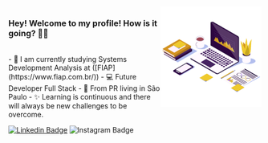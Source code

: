 <img align="right" src="./imagem/computer.png" width="200" />

### Hey! Welcome to my profile! How is it going? 👋🥰

<br>
- 🚀 I am currently studying Systems Development Analysis at ([FIAP](https://www.fiap.com.br/))
- 💻  Future Developer Full Stack
 - 📍 From PR living in São Paulo
- ✨ Learning is continuous and there will always be new challenges to be overcome.

[![Linkedin Badge](https://img.shields.io/badge/-LinkedIn-blue?style=flat-square&logo=Linkedin&logoColor=white&link=https://www.linkedin.com/in/markomaciell/)](https://www.linkedin.com/in/markomaciell/) ![Instagram Badge](https://img.shields.io/badge/-Instagram-FF0000?style=flat-square&logo=Instagram&logoColor=white&link=[https://www.instagram.com/maciel_marko/)


